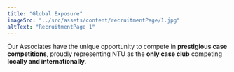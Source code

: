 ```yaml
---
title: "Global Exposure"
imageSrc: "../src/assets/content/recruitmentPage/1.jpg"
altText: "RecruitmentPage 1"
---
```

Our Associates have the unique opportunity to compete 
in **prestigious case competitions**, proudly representing NTU as the **only case club** competing **locally and internationally**. 
